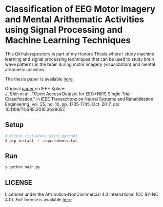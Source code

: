 # Classification of EEG Motor Imagery and Mental Arithematic Activities using Signal Processing and Machine Learning Techniques
This GitHub repository is part of my Honors Thesis where I study machine learning and signal processing techniques that can be used to study brain wave patterns in the brain during motor imagery (visualization) and mental arithmetic activities. 

The thesis paper is available [here](https://docs.google.com/document/d/1Wmj0AK_YWQXxhFy3ZVJcJoDzDJEv7CC9YbviOUlNpzk/edit).

Original [paper](https://ieeexplore.ieee.org/document/7742400) on IEEE Xplore:\
J. Shin et al., "Open Access Dataset for EEG+NIRS Single-Trial Classification," in IEEE Transactions on Neural Systems and Rehabilitation Engineering, vol. 25, no. 10, pp. 1735-1745, Oct. 2017, doi: 10.1109/TNSRE.2016.2628057.


## Setup
```bash
# Within virtualenv using python3
$ pip install -r requirements.txt
```

## Run
```bash
$ python main.py
```

## LICENSE
Licensed under the Attribution-NonCommercial 4.0 International (CC BY-NC 4.0). Full license is available [here](https://creativecommons.org/licenses/by-nc/4.0/legalcode)
